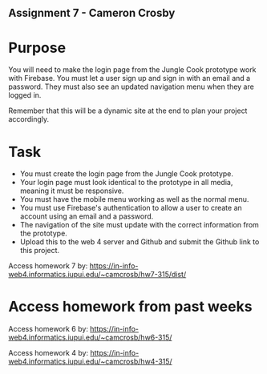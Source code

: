 ## Assignment 7 - Cameron Crosby

# Purpose

You will need to make the login page from the Jungle Cook prototype work with Firebase. You must let a user sign up and sign in with an email and a password. They must also see an updated navigation menu when they are logged in. 

Remember that this will be a dynamic site at the end to plan your project accordingly.  


# Task

- You must create the login page from the Jungle Cook prototype. 
- Your login page must look identical to the prototype in all media, meaning it must be responsive. 
- You must have the mobile menu working as well as the normal menu. 
- You must use Firebase's authentication to allow a user to create an account using an email and a password. 
- The navigation of the site must update with the correct information from the prototype.
- Upload this to the web 4 server and Github and submit the Github link to this project.

Access homework 7 by:
https://in-info-web4.informatics.iupui.edu/~camcrosb/hw7-315/dist/

# Access homework from past weeks

Access homework 6 by: 
https://in-info-web4.informatics.iupui.edu/~camcrosb/hw6-315/

Access homework 4 by:
https://in-info-web4.informatics.iupui.edu/~camcrosb/hw4-315/
